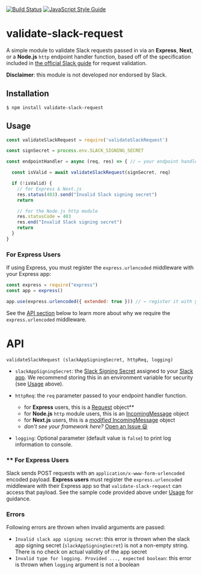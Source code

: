 [![Build Status](https://travis-ci.org/gverni/validate-slack-request.svg?branch=master)](https://travis-ci.org/gverni/validate-slack-request) [![JavaScript Style Guide](https://img.shields.io/badge/code_style-standard-brightgreen.svg)](https://standardjs.com)

# validate-slack-request

A simple module to validate Slack requests passed in via an **Express**, **Next**, or a **Node.js** `http` endpoint handler function, based off of the specification included in [the official Slack guide](https://api.slack.com/docs/verifying-requests-from-slack) for request validation.

**Disclaimer**: this module is not developed nor endorsed by Slack.

## Installation

```$ npm install validate-slack-request```

## Usage

```javascript
const validateSlackRequest = require('validateSlackRequest')

const signSecret = process.env.SLACK_SIGNING_SECRET

const endpointHandler = async (req, res) => { // ← your endpoint handler

  const isValid = await validateSlackRequest(signSecret, req)

  if (!isValid) {
    // for Express & Next.js
    res.status(403).send("Invalid Slack signing secret")
    return

    // for the Node.js http module
    res.statusCode = 403
    res.end("Invalid Slack signing secret")
    return
  }
}
```
### For Express Users
If using Express, you must register the `express.urlencoded` middleware with your Express app:
```javascript
const express = require("express")
const app = express()

app.use(express.urlencoded({ extended: true })) // ← register it with your app
```
See the [API section](#API) below to learn more about why we require the `express.urlencoded` middleware.

# API 

```validateSlackRequest (slackAppSigningSecret, httpReq, logging)```

* `slackAppSigningSecret`: the [Slack Signing Secret](https://api.slack.com/authentication/verifying-requests-from-slack#about) assigned to your [Slack app](https://api.slack.com/authentication/verifying-requests-from-slack#about). We recommend storing this in an environment variable for security (see [Usage](#Usage) above).

* `httpReq`: the `req` parameter passed to your endpoint handler function.
  - for **Express** users, this is a [Request](https://expressjs.com/en/api.html#req) object**
  - for **Node.js** `http` module users, this is an [IncomingMessage](https://nodejs.org/api/http.html#http_class_http_incomingmessage) object
  - for **Next.js** users, this is a [_modified_ IncomingMessage](https://nextjs.org/docs/api-routes/introduction) object
  - _don't see your framework here?_ [Open an Issue 😃](https://github.com/gverni/validate-slack-request/issues/new/choose)

* `logging`: Optional parameter (default value is `false`) to print log information to console. 

### \** For Express Users
Slack sends POST requests with an `application/x-www-form-urlencoded` encoded payload. **Express users** must register the `express.urlencoded` middleware with their Express app so that `validate-slack-request` can access that payload. See the sample code provided above under [Usage](#Usage) for guidance.


### Errors 

Following errors are thrown when invalid arguments are passed: 

* `Invalid slack app signing secret`: this error is thrown when the slack app signing secret (`slackAppSigningSecret`) is not a non-empty string. There is no check on actual validity of the app secret 
* `Invalid type for logging. Provided ..., expected boolean`: this error is thrown when `logging` argument is not a boolean 
